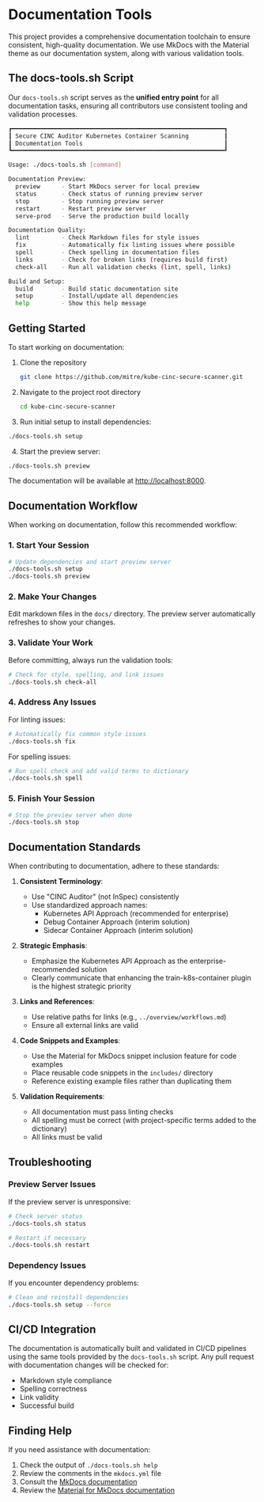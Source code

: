 # Documentation Tools

This project provides a comprehensive documentation toolchain to ensure consistent, high-quality documentation. We use MkDocs with the Material theme as our documentation system, along with various validation tools.

## The docs-tools.sh Script

Our `docs-tools.sh` script serves as the **unified entry point** for all documentation tasks, ensuring all contributors use consistent tooling and validation processes.

```bash
┏━━━━━━━━━━━━━━━━━━━━━━━━━━━━━━━━━━━━━━━━━━━━━━━━━━━━━━━━━━━━┓
┃ Secure CINC Auditor Kubernetes Container Scanning          ┃
┃ Documentation Tools                                        ┃
┗━━━━━━━━━━━━━━━━━━━━━━━━━━━━━━━━━━━━━━━━━━━━━━━━━━━━━━━━━━━━┛

Usage: ./docs-tools.sh [command]

Documentation Preview:
  preview      - Start MkDocs server for local preview
  status       - Check status of running preview server
  stop         - Stop running preview server
  restart      - Restart preview server
  serve-prod   - Serve the production build locally

Documentation Quality:
  lint         - Check Markdown files for style issues
  fix          - Automatically fix linting issues where possible
  spell        - Check spelling in documentation files
  links        - Check for broken links (requires build first)
  check-all    - Run all validation checks (lint, spell, links)

Build and Setup:
  build        - Build static documentation site
  setup        - Install/update all dependencies
  help         - Show this help message
```

## Getting Started

To start working on documentation:

1. Clone the repository
   ```bash
   git clone https://github.com/mitre/kube-cinc-secure-scanner.git
   ```
2. Navigate to the project root directory
   ```bash
   cd kube-cinc-secure-scanner
   ```
3. Run initial setup to install dependencies:

```bash
./docs-tools.sh setup
```

4. Start the preview server:

```bash
./docs-tools.sh preview
```

The documentation will be available at [http://localhost:8000](http://localhost:8000).

## Documentation Workflow

When working on documentation, follow this recommended workflow:

### 1. Start Your Session

```bash
# Update dependencies and start preview server
./docs-tools.sh setup
./docs-tools.sh preview
```

### 2. Make Your Changes

Edit markdown files in the `docs/` directory. The preview server automatically refreshes to show your changes.

### 3. Validate Your Work

Before committing, always run the validation tools:

```bash
# Check for style, spelling, and link issues
./docs-tools.sh check-all
```

### 4. Address Any Issues

For linting issues:
```bash
# Automatically fix common style issues
./docs-tools.sh fix
```

For spelling issues:
```bash
# Run spell check and add valid terms to dictionary
./docs-tools.sh spell
```

### 5. Finish Your Session

```bash
# Stop the preview server when done
./docs-tools.sh stop
```

## Documentation Standards

When contributing to documentation, adhere to these standards:

1. **Consistent Terminology**:
   - Use "CINC Auditor" (not InSpec) consistently
   - Use standardized approach names:
     - Kubernetes API Approach (recommended for enterprise)
     - Debug Container Approach (interim solution)
     - Sidecar Container Approach (interim solution)

2. **Strategic Emphasis**:
   - Emphasize the Kubernetes API Approach as the enterprise-recommended solution
   - Clearly communicate that enhancing the train-k8s-container plugin is the highest strategic priority

3. **Links and References**:
   - Use relative paths for links (e.g., `../overview/workflows.md`)
   - Ensure all external links are valid

4. **Code Snippets and Examples**:
   - Use the Material for MkDocs snippet inclusion feature for code examples
   - Place reusable code snippets in the `includes/` directory
   - Reference existing example files rather than duplicating them

5. **Validation Requirements**:
   - All documentation must pass linting checks
   - All spelling must be correct (with project-specific terms added to the dictionary)
   - All links must be valid

## Troubleshooting

### Preview Server Issues

If the preview server is unresponsive:

```bash
# Check server status
./docs-tools.sh status

# Restart if necessary
./docs-tools.sh restart
```

### Dependency Issues

If you encounter dependency problems:

```bash
# Clean and reinstall dependencies
./docs-tools.sh setup --force
```

## CI/CD Integration

The documentation is automatically built and validated in CI/CD pipelines using the same tools provided by the `docs-tools.sh` script. Any pull request with documentation changes will be checked for:

- Markdown style compliance
- Spelling correctness
- Link validity
- Successful build

## Finding Help

If you need assistance with documentation:

1. Check the output of `./docs-tools.sh help`
2. Review the comments in the `mkdocs.yml` file
3. Consult the [MkDocs documentation](https://www.mkdocs.org/)
4. Review the [Material for MkDocs documentation](https://squidfunk.github.io/mkdocs-material/)